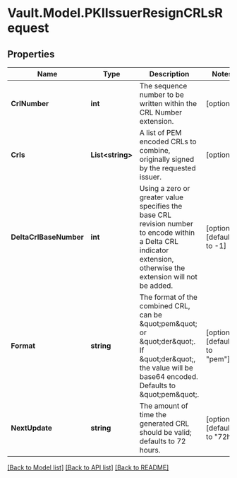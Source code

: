 # Vault.Model.PKIIssuerResignCRLsRequest

## Properties

Name | Type | Description | Notes
------------ | ------------- | ------------- | -------------
**CrlNumber** | **int** | The sequence number to be written within the CRL Number extension. | [optional] 
**Crls** | **List&lt;string&gt;** | A list of PEM encoded CRLs to combine, originally signed by the requested issuer. | [optional] 
**DeltaCrlBaseNumber** | **int** | Using a zero or greater value specifies the base CRL revision number to encode within a Delta CRL indicator extension, otherwise the extension will not be added. | [optional] [default to -1]
**Format** | **string** | The format of the combined CRL, can be \&quot;pem\&quot; or \&quot;der\&quot;. If \&quot;der\&quot;, the value will be base64 encoded. Defaults to \&quot;pem\&quot;. | [optional] [default to "pem"]
**NextUpdate** | **string** | The amount of time the generated CRL should be valid; defaults to 72 hours. | [optional] [default to "72h"]


[[Back to Model list]](../README.md#documentation-for-models) [[Back to API list]](../README.md#documentation-for-api-endpoints) [[Back to README]](../README.md)

